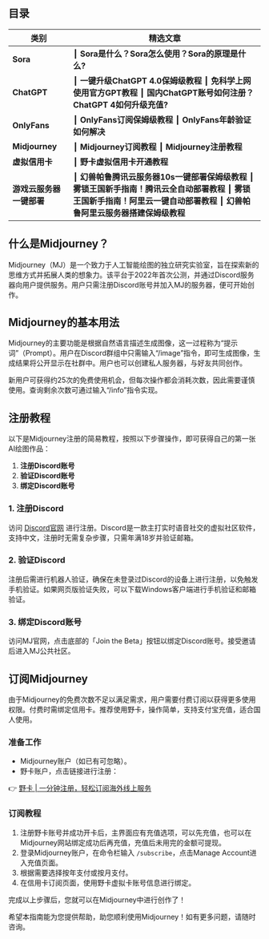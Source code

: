 ## 目录
| 类别               | 精选文章                               |
|------------------|--------------------------------------|
| **Sora**         | ┃ **Sora是什么？Sora怎么使用？Sora的原理是什么?** |
| **ChatGPT**      | ┃ **一键升级ChatGPT 4.0保姆级教程** ┃ **免科学上网使用官方GPT教程** ┃ **国内ChatGPT账号如何注册？ChatGPT 4如何升级充值?** |
| **OnlyFans**     | ┃ **OnlyFans订阅保姆级教程** ┃ **OnlyFans年龄验证如何解决** |
| **Midjourney**   | ┃ **Midjourney订阅教程** ┃ **Midjourney注册教程** |
| **虚拟信用卡**    | ┃ **野卡虚拟信用卡开通教程** |
| **游戏云服务器一键部署** | ┃ **幻兽帕鲁腾讯云服务器10s一键部署保姆级教程** ┃ **雾锁王国新手指南！腾讯云全自动部署教程** ┃ **雾锁王国新手指南！阿里云一键自动部署教程** ┃ **幻兽帕鲁阿里云服务器搭建保姆级教程** |

## 什么是Midjourney？

Midjourney（MJ）是一个致力于人工智能绘图的独立研究实验室，旨在探索新的思维方式并拓展人类的想象力。该平台于2022年首次公测，并通过Discord服务器向用户提供服务。用户只需注册Discord账号并加入MJ的服务器，便可开始创作。

## Midjourney的基本用法

Midjourney的主要功能是根据自然语言描述生成图像，这一过程称为“提示词”（Prompt）。用户在Discord群组中只需输入“/image”指令，即可生成图像，生成结果将公开显示在社群中。用户也可以创建私人服务器，与好友共同创作。

新用户可获得约25次的免费使用机会，但每次操作都会消耗次数，因此需要谨慎使用。查询剩余次数可通过输入“/info”指令实现。

## 注册教程

以下是Midjourney注册的简易教程，按照以下步骤操作，即可获得自己的第一张AI绘图作品：

1. **注册Discord账号**
2. **验证Discord账号**
3. **绑定Discord账号**

### 1. 注册Discord

访问 [Discord官网](https://discord.com/) 进行注册。Discord是一款主打实时语音社交的虚拟社区软件，支持中文，注册时无需复杂步骤，只需年满18岁并验证邮箱。

### 2. 验证Discord

注册后需进行机器人验证，确保在未登录过Discord的设备上进行注册，以免触发手机验证。如果网页版验证失败，可以下载Windows客户端进行手机验证和邮箱验证。

### 3. 绑定Discord账号

访问MJ官网，点击底部的「Join the Beta」按钮以绑定Discord账号。接受邀请后进入MJ公共社区。

## 订阅Midjourney

由于Midjourney的免费次数不足以满足需求，用户需要付费订阅以获得更多使用权限。付费时需绑定信用卡。推荐使用野卡，操作简单，支持支付宝充值，适合国人使用。

### 准备工作

- Midjourney账户（如已有可忽略）。
- 野卡账户，点击链接进行注册：

👉 [野卡 | 一分钟注册，轻松订阅海外线上服务](https://bit.ly/bewildcard)

### 订阅教程

1. 注册野卡账号并成功开卡后，主界面应有充值选项，可以先充值，也可以在Midjourney网站绑定成功后再充值，充值后未用完的金额可提现。
2. 登录Midjourney账户，在命令栏输入 `/subscribe`，点击Manage Account进入充值页面。
3. 根据需要选择按年支付或按月支付。
4. 在信用卡订阅页面，使用野卡虚拟卡账号信息进行绑定。

完成以上步骤后，您就可以在Midjourney中进行创作了！

希望本指南能为您提供帮助，助您顺利使用Midjourney！如有更多问题，请随时咨询。